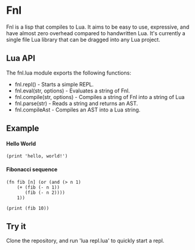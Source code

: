 # Fnl

Fnl is a lisp that compiles to Lua. It aims to be easy to use, expressive, and have almost
zero overhead compared to handwritten Lua. It's currently a single file Lua library that can
be dragged into any Lua project.

## Lua API

The fnl.lua module exports the following functions:

* fnl.repl() - Starts a simple REPL.
* fnl.eval(str, options) - Evaluates a string of Fnl.
* fnl.compile(str, options) - Compiles a string of Fnl into a string of Lua
* fnl.parse(str) - Reads a string and returns an AST.
* fnl.compileAst - Compiles an AST into a Lua string.

## Example

#### Hello World
```
(print 'hello, world!')
```

#### Fibonacci sequence
```
(fn fib [n] (or (and (> n 1)
    (+ (fib (- n 1))
       (fib (- n 2))))
    1))

(print (fib 10))
```

## Try it

Clone the repository, and run 'lua repl.lua' to quickly start a repl.
